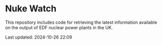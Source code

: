 # Nuke Watch

This repository includes code for retrieving the latest information available on the output of EDF nuclear power plants in the UK.

Last updated: 2024-10-26 22:09